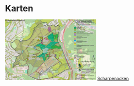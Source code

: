 # Karten
![Scharpenacken](docs/Scharpenacken.jpg)
[Scharpenacken](https://maptal.github.io/Scharpenacken/)
